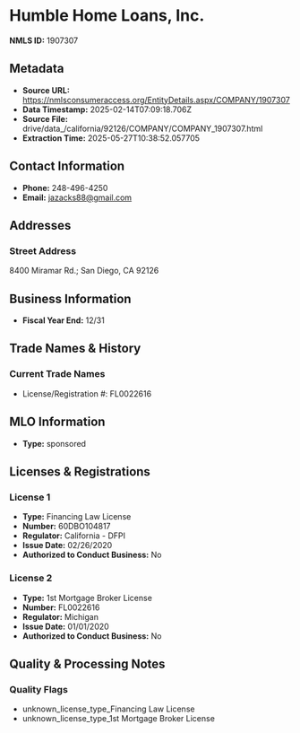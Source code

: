 # Humble Home Loans, Inc.

**NMLS ID:** 1907307

## Metadata
- **Source URL:** https://nmlsconsumeraccess.org/EntityDetails.aspx/COMPANY/1907307
- **Data Timestamp:** 2025-02-14T07:09:18.706Z
- **Source File:** drive/data_/california/92126/COMPANY/COMPANY_1907307.html
- **Extraction Time:** 2025-05-27T10:38:52.057705

## Contact Information
- **Phone:** 248-496-4250
- **Email:** jazacks88@gmail.com

## Addresses
### Street Address
8400 Miramar Rd.; San Diego, CA 92126

## Business Information
- **Fiscal Year End:** 12/31

## Trade Names & History
### Current Trade Names
- License/Registration #: FL0022616

## MLO Information
- **Type:** sponsored

## Licenses & Registrations

### License 1
- **Type:** Financing Law License
- **Number:** 60DBO104817
- **Regulator:** California - DFPI
- **Issue Date:** 02/26/2020
- **Authorized to Conduct Business:** No

### License 2
- **Type:** 1st Mortgage Broker License
- **Number:** FL0022616
- **Regulator:** Michigan
- **Issue Date:** 01/01/2020
- **Authorized to Conduct Business:** No

## Quality & Processing Notes
### Quality Flags
- unknown_license_type_Financing Law License
- unknown_license_type_1st Mortgage Broker License
